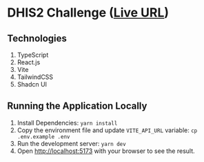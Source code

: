 # DHIS2 Challenge ([Live URL](https://dhis2.obay.dev))

## Technologies

1. TypeScript
2. React.js
3. Vite
4. TailwindCSS
5. Shadcn UI

## Running the Application Locally

1. Install Dependencies: `yarn install`
2. Copy the environment file and update `VITE_API_URL` variable: `cp .env.example .env`
3. Run the development server: `yarn dev`
4. Open [http://localhost:5173](http://localhost:5173) with your browser to see the result.
